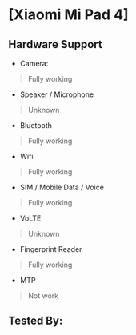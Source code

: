 # [Xiaomi Mi Pad 4]

## Hardware Support

* Camera:
> Fully working

* Speaker / Microphone
> Unknown

* Bluetooth
> Fully working

* Wifi
> Fully working

* SIM / Mobile Data / Voice
> Fully working

* VoLTE
> Unknown

* Fingerprint Reader
> Fully working

* MTP
> Not work


## Tested By:

